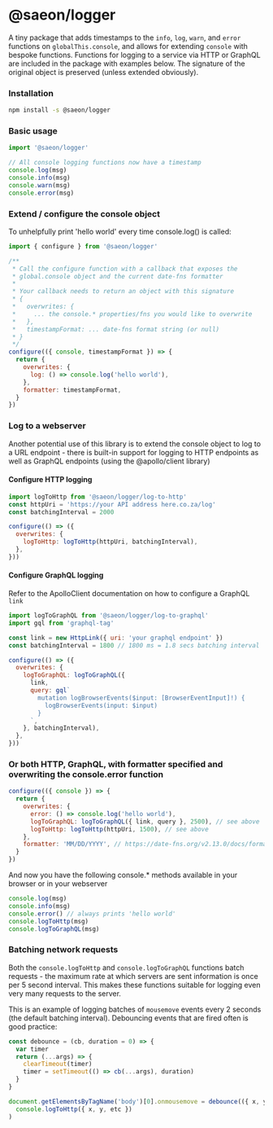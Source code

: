 # @saeon/logger

A tiny package that adds timestamps to the `info`, `log`, `warn`, and `error` functions on `globalThis.console`, and allows for extending `console` with bespoke functions. Functions for logging to a service via HTTP or GraphQL are included in the package with examples below. The signature of the original object is preserved (unless extended obviously).

### Installation

```sh
npm install -s @saeon/logger
```

### Basic usage

```js
import '@saeon/logger'

// All console logging functions now have a timestamp
console.log(msg)
console.info(msg)
console.warn(msg)
console.error(msg)
```

### Extend / configure the console object

To unhelpfully print 'hello world' every time console.log() is called:

```js
import { configure } from '@saeon/logger'

/**
 * Call the configure function with a callback that exposes the
 * global.console object and the current date-fns formatter
 *
 * Your callback needs to return an object with this signature
 * {
 *   overwrites: {
 *     ... the console.* properties/fns you would like to overwrite
 *   },
 *   timestampFormat: ... date-fns format string (or null)
 * }
 */
configure(({ console, timestampFormat }) => {
  return {
    overwrites: {
      log: () => console.log('hello world'),
    },
    formatter: timestampFormat,
  }
})
```

### Log to a webserver

Another potential use of this library is to extend the console object to log to a URL endpoint - there is built-in support for logging to HTTP endpoints as well as GraphQL endpoints (using the @apollo/client library)

#### Configure HTTP logging

```js
import logToHttp from '@saeon/logger/log-to-http'
const httpUri = 'https://your API address here.co.za/log'
const batchingInterval = 2000

configure(() => ({
  overwrites: {
    logToHttp: logToHttp(httpUri, batchingInterval),
  },
}))
```

#### Configure GraphQL logging

Refer to the ApolloClient documentation on how to configure a GraphQL `link`

```js
import logToGraphQL from '@saeon/logger/log-to-graphql'
import gql from 'graphql-tag'

const link = new HttpLink({ uri: 'your graphql endpoint' })
const batchingInterval = 1800 // 1800 ms = 1.8 secs batching interval

configure(() => ({
  overwrites: {
    logToGraphQL: logToGraphQL({
      link,
      query: gql`
        mutation logBrowserEvents($input: [BrowserEventInput]!) {
          logBrowserEvents(input: $input)
        }
      `,
    }, batchingInterval),
  },
}))


```

### Or both HTTP, GraphQL, with formatter specified and overwriting the console.error function

```js
configure(({ console }) => {
  return {
    overwrites: {
      error: () => console.log('hello world'),
      logToGraphQL: logToGraphQL({ link, query }, 2500), // see above
      logToHttp: logToHttp(httpUri, 1500), // see above
    },
    formatter: 'MM/DD/YYYY', // https://date-fns.org/v2.13.0/docs/format
  }
})
```

And now you have the following console.\* methods available in your browser or in your webserver

```js
console.log(msg)
console.info(msg)
console.error() // always prints 'hello world'
console.logToHttp(msg)
console.logToGraphQL(msg)
```

### Batching network requests

Both the `console.logToHttp` and `console.logToGraphQL` functions batch requests - the maximum rate at which servers are sent information is once per 5 second interval. This makes these functions suitable for logging even very many requests to the server.

This is an example of logging batches of `mousemove` events every 2 seconds (the default batching interval). Debouncing events that are fired often is good practice:

```js
const debounce = (cb, duration = 0) => {
  var timer
  return (...args) => {
    clearTimeout(timer)
    timer = setTimeout(() => cb(...args), duration)
  }
}

document.getElementsByTagName('body')[0].onmousemove = debounce(({ x, y }) =>
  console.logToHttp({ x, y, etc })
)
```
